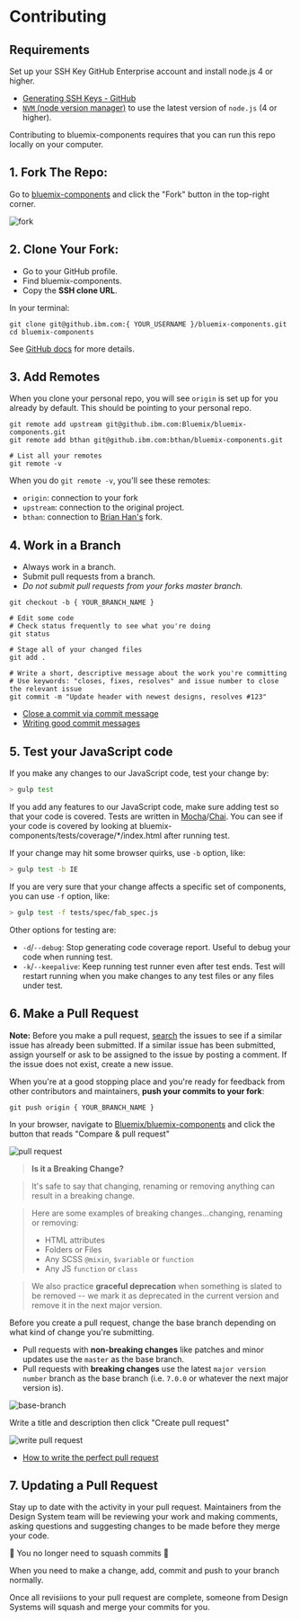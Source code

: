 # Contributing

## Requirements

Set up your SSH Key GitHub Enterprise account and install node.js 4 or higher.
* [Generating SSH Keys - GitHub](https://help.github.com/articles/generating-ssh-keys/)
* [`NVM` (node version manager)](https://github.com/creationix/nvm) to use the latest version of `node.js` (4 or higher).

Contributing to bluemix-components requires that you can run this repo locally on your computer.

## 1. Fork The Repo:

Go to [bluemix-components](https://github.ibm.com/Bluemix/bluemix-components) and click the "Fork" button in the top-right corner.

![fork](https://uploads.github.ibm.com/github-enterprise-assets/0000/0076/0000/9136/2dbf657c-ca8e-11e5-9558-605d0e372cbd.png)

## 2. Clone Your Fork:

* Go to your GitHub profile.
* Find bluemix-components.
* Copy the **SSH clone URL**.

In your terminal:

```
git clone git@github.ibm.com:{ YOUR_USERNAME }/bluemix-components.git
cd bluemix-components
```

See [GitHub docs](https://help.github.com/articles/fork-a-repo/) for more details.


## 3. Add Remotes

When you clone your personal repo, you will see `origin` is set up for you already by default. This should be pointing to your personal repo.

```
git remote add upstream git@github.ibm.com:Bluemix/bluemix-components.git
git remote add bthan git@github.ibm.com:bthan/bluemix-components.git

# List all your remotes
git remote -v
```

When you do `git remote -v`, you'll see these remotes:
* `origin`: connection to your fork
* `upstream`: connection to the original project.
* `bthan`: connection to [Brian Han's](https://github.ibm.com/bthan/bluemix-components) fork.


## 4. Work in a Branch

* Always work in a branch.
* Submit pull requests from a branch.
* *Do not submit pull requests from your forks master branch.*

```
git checkout -b { YOUR_BRANCH_NAME }

# Edit some code
# Check status frequently to see what you're doing
git status

# Stage all of your changed files
git add .

# Write a short, descriptive message about the work you're committing
# Use keywords: "closes, fixes, resolves" and issue number to close the relevant issue
git commit -m "Update header with newest designs, resolves #123"
```
* [Close a commit via commit message](https://help.github.com/articles/closing-issues-via-commit-messages/)
* [Writing good commit messages](https://github.com/erlang/otp/wiki/Writing-good-commit-messages)

## 5. Test your JavaScript code

If you make any changes to our JavaScript code, test your change by:

```sh
> gulp test
```

If you add any features to our JavaScript code, make sure adding test so that your code is covered.
Tests are written in [Mocha](https://mochajs.org)/[Chai](http://chaijs.com).
You can see if your code is covered by looking at bluemix-components/tests/coverage/\*/index.html after running test.

If your change may hit some browser quirks, use `-b` option, like:

```sh
> gulp test -b IE
```

If you are very sure that your change affects a specific set of components, you can use `-f` option, like:

```sh
> gulp test -f tests/spec/fab_spec.js
```

Other options for testing are:

* `-d`/`--debug`: Stop generating code coverage report. Useful to debug your code when running test.
* `-k`/`--keepalive`: Keep running test runner even after test ends. Test will restart running when you make changes to any test files or any files under test.

## 6. Make a Pull Request

**Note:** Before you make a pull request, [search](https://github.ibm.com/Bluemix/bluemix-components/issues) the issues to see if a similar issue has already been submitted. If a similar issue has been submitted, assign yourself or ask to be assigned to the issue by posting a comment. If the issue does not exist, create a new issue.  

When you're at a good stopping place and you're ready for feedback from other contributors and maintainers, **push your commits to your fork**:

```
git push origin { YOUR_BRANCH_NAME }
```

In your browser, navigate to [Bluemix/bluemix-components](https://github.ibm.com/Bluemix/bluemix-components) and click the button that reads "Compare & pull request"

![pull request](https://uploads.github.ibm.com/github-enterprise-assets/0000/0076/0000/9135/2dadf224-ca8e-11e5-8eba-bdbe6d698b08.png)

> **Is it a Breaking Change?**

> It's safe to say that changing, renaming or removing anything can result in a breaking change.

> Here are some examples of breaking changes...changing, renaming or removing:
> * HTML attributes
> * Folders or Files
> * Any SCSS `@mixin`, `$variable` or `function`
> * Any JS `function` or `class`

> We also practice **graceful deprecation** when something is slated to be removed -- we mark it as deprecated in the current version and remove it in the next major version.

Before you create a pull request, change the base branch depending on what kind of change you're submitting.

* Pull requests with **non-breaking changes** like patches and minor updates use the `master` as the base branch.
* Pull requests with **breaking changes** use the latest `major version number` branch as the base branch (i.e. `7.0.0` or whatever the next major version is).

![base-branch](https://media.github.ibm.com/user/76/files/897f441c-16ca-11e6-9704-eb6f8ac4452a)

Write a title and description then click "Create pull request"

![write pull request](https://uploads.github.ibm.com/github-enterprise-assets/0000/0076/0000/9126/099cd824-ca88-11e5-89d7-94458a4d9ae3.png)
* [How to write the perfect pull request](https://github.com/blog/1943-how-to-write-the-perfect-pull-request)


## 7. Updating a Pull Request

Stay up to date with the activity in your pull request. Maintainers from the Design System team will be reviewing your work and making comments, asking questions and suggesting changes to be made before they merge your code.

:tada: You no longer need to squash commits :tada:

When you need to make a change, add, commit and push to your branch normally.

Once all revisiions to your pull request are complete, someone from Design Systems will squash and merge your commits for you.
